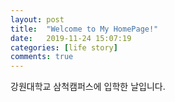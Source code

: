 ```yaml
---
layout: post
title:  "Welcome to My HomePage!"
date:   2019-11-24 15:07:19
categories: [life story]
comments: true
---
```

강원대학교 삼척캠퍼스에 입학한 날입니다.
